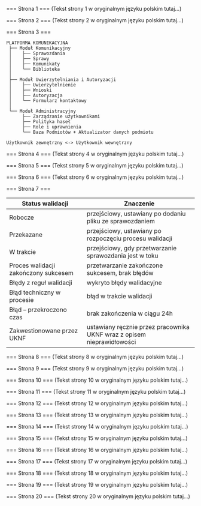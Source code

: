 === Strona 1 ===
(Tekst strony 1 w oryginalnym języku polskim tutaj...)

=== Strona 2 ===
(Tekst strony 2 w oryginalnym języku polskim tutaj...)

=== Strona 3 ===

```
PLATFORMA KOMUNIKACYJNA
 ├── Moduł Komunikacyjny
 │    ├── Sprawozdania
 │    ├── Sprawy
 │    ├── Komunikaty
 │    └── Biblioteka
 │
 ├── Moduł Uwierzytelniania i Autoryzacji
 │    ├── Uwierzytelnienie
 │    ├── Wnioski
 │    ├── Autoryzacja
 │    └── Formularz kontaktowy
 │
 └── Moduł Administracyjny
      ├── Zarządzanie użytkownikami
      ├── Polityka haseł
      ├── Role i uprawnienia
      └── Baza Podmiotów + Aktualizator danych podmiotu

Użytkownik zewnętrzny <-> Użytkownik wewnętrzny
```


=== Strona 4 ===
(Tekst strony 4 w oryginalnym języku polskim tutaj...)

=== Strona 5 ===
(Tekst strony 5 w oryginalnym języku polskim tutaj...)

=== Strona 6 ===
(Tekst strony 6 w oryginalnym języku polskim tutaj...)

=== Strona 7 ===

| Status walidacji              | Znaczenie                                                                 |
|-------------------------------|---------------------------------------------------------------------------|
| Robocze                       | przejściowy, ustawiany po dodaniu pliku ze sprawozdaniem                  |
| Przekazane                    | przejściowy, ustawiany po rozpoczęciu procesu walidacji                   |
| W trakcie                     | przejściowy, gdy przetwarzanie sprawozdania jest w toku                    |
| Proces walidacji zakończony sukcesem | przetwarzanie zakończone sukcesem, brak błędów                       |
| Błędy z reguł walidacji       | wykryto błędy walidacyjne                                                 |
| Błąd techniczny w procesie    | błąd w trakcie walidacji                                                   |
| Błąd – przekroczono czas      | brak zakończenia w ciągu 24h                                               |
| Zakwestionowane przez UKNF    | ustawiany ręcznie przez pracownika UKNF wraz z opisem nieprawidłowości     |


=== Strona 8 ===
(Tekst strony 8 w oryginalnym języku polskim tutaj...)

=== Strona 9 ===
(Tekst strony 9 w oryginalnym języku polskim tutaj...)

=== Strona 10 ===
(Tekst strony 10 w oryginalnym języku polskim tutaj...)

=== Strona 11 ===
(Tekst strony 11 w oryginalnym języku polskim tutaj...)

=== Strona 12 ===
(Tekst strony 12 w oryginalnym języku polskim tutaj...)

=== Strona 13 ===
(Tekst strony 13 w oryginalnym języku polskim tutaj...)

=== Strona 14 ===
(Tekst strony 14 w oryginalnym języku polskim tutaj...)

=== Strona 15 ===
(Tekst strony 15 w oryginalnym języku polskim tutaj...)

=== Strona 16 ===
(Tekst strony 16 w oryginalnym języku polskim tutaj...)

=== Strona 17 ===
(Tekst strony 17 w oryginalnym języku polskim tutaj...)

=== Strona 18 ===
(Tekst strony 18 w oryginalnym języku polskim tutaj...)

=== Strona 19 ===
(Tekst strony 19 w oryginalnym języku polskim tutaj...)

=== Strona 20 ===
(Tekst strony 20 w oryginalnym języku polskim tutaj...)